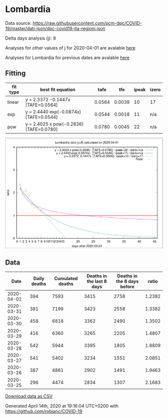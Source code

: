 # Lombardia

Data source: https://raw.githubusercontent.com/pcm-dpc/COVID-19/master/dati-json/dpc-covid19-ita-regioni.json

Delta days analysis (j): 8

Analyses for other values of j for 2020-04-01 are avalable [here](../2020-04-01/README.md)

Analyses for Lombardia for previous dates are avalable [here](../README.md)

## Fitting 
|fit type|best fit equation|tafe|tfe|ipeak|izero|
|-------|-----|--------|------|---|---|
|linear|y = 2.3372 -0.1447x  [TAFE=0.0564]|0.0564|0.0039|10|17|
|exp|y = 2.4440 exp(-0.0874x)  [TAFE=0.0544]|0.0544|0.0018|11|n/a|
|pow|y = 2.4025 x pow(-0.2836)  [TAFE=0.0780]|0.0780|0.0045|22|n/a|

![Plot](COVID-19_lombardia_j8_2020-04-01.png)

## Data
|Date|Daily deaths|Cumulated deaths|Deaths in the last 8 days|Deaths in the 8 days before|ratio|
|----|----------|-----------|-------|--------------------|-----|
|2020-04-01|394|7593|3415|2758|1.2382|
|2020-03-31|381|7199|3423|2558|1.3382|
|2020-03-30|458|6818|3362|2490|1.3502|
|2020-03-29|416|6360|3265|2205|1.4807|
|2020-03-28|542|5944|3395|1805|1.8809|
|2020-03-27|541|5402|3234|1551|2.0851|
|2020-03-26|387|4861|2902|1491|1.9463|
|2020-03-25|296|4474|2834|1307|2.1683|

[Download data as CSV](COVID-19_lombardia_j8_2020-04-01.csv)

Generated April 14th, 2020 at 19:16:04 UTC+0200 with https://github.com/robianc/COVID-19
